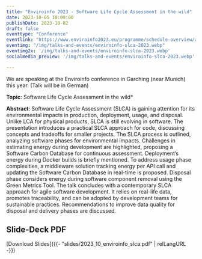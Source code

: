 ```yaml
---
title: "Enviroinfo 2023 - Software Life Cycle Assessment in the wild"
date: 2023-10-05 18:00:00
publishDate: 2023-10-02
draft: false
eventtype: "Conference"
eventlink: "https://www.enviroinfo2023.eu/programme/schedule-overview/wednesday-schedule/#1894286d"
eventimg: "/img/talks-and-events/enviroinfo-slca-2023.webp"
eventimg2x: '/img/talks-and-events/enviroinfo-slca-2023.webp'
socialmedia_preview: '/img/talks-and-events/enviroinfo-slca-2023.webp'

---
```


We are speaking at the Enviroinfo conference in Garching (near Munich) this year. (Talk will be in German)

**Topic**: Software Life Cycle Assessment in the wild*

**Abstract**: Software Life Cycle Assessment (SLCA) is gaining attention for its environmental impacts in production, deployment, usage, and disposal. Unlike LCA for physical products, SLCA is still evolving in software. The presentation introduces a practical SLCA approach for code, discussing concepts and tradeoffs for smaller projects. The SLCA process is outlined, analyzing software phases for environmental impacts. Challenges in estimating energy during development are highlighted, proposing a Software Carbon Database for continuous assessment. Deployment’s energy during Docker builds is briefly mentioned. To address usage phase complexities, a middleware solution tracking energy per API call and updating the Software Carbon Database in real-time is proposed. Disposal phase considers energy during software component removal using the Green Metrics Tool. The talk concludes with a contemporary SLCA approach for agile software development. It relies on real-life data, promotes traceability, and can be adopted by development teams for sustainable practices. Recommendations to improve data quality for disposal and delivery phases are discussed.



## Slide-Deck PDF

[Download Slides]({{- "slides/2023_10_enviroinfo_slca.pdf" | relLangURL -}})


